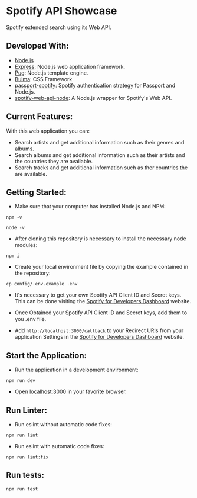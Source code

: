 # Spotify API Showcase

Spotify extended search using its Web API.

## Developed With:
- [Node.js](https://nodejs.org/en/)
- [Express](https://expressjs.com/): Node.js web application framework.
- [Pug](https://pugjs.org): Node.js template engine.
- [Bulma](https://bulma.io/): CSS Framework.
- [passport-spotify](https://github.com/jmperez/passport-spotify): Spotify authentication strategy for Passport and Node.js.
- [spotify-web-api-node](https://github.com/thelinmichael/spotify-web-api-node): A Node.js wrapper for Spotify's Web API.

## Current Features:

With this web application you can:

- Search artists and get additional information such as their genres and albums.
- Search albums and get additional information such as their artists and the countries they are available.
- Search tracks and get additional information such as ther countries the are available.

## Getting Started:
- Make sure that your computer has installed Node.js and NPM:

```
npm -v
```

```
node -v
```

- After cloning this repository is necessary to install the necessary node modules:

```
npm i
```
- Create your local environment file by copying the example contained in the repository:

```
cp config/.env.example .env
```

- It's necessary to get your own Spotify API Client ID and Secret keys. This can be done visiting the [Spotify for Developers Dashboard](https://developer.spotify.com/dashboard/) website.

- Once Obtained your Spotify API Client ID and Secret keys, add them to you .env file.

- Add ``http://localhost:3000/callback`` to your Redirect URIs from your application Settings in the [Spotify for Developers Dashboard](https://developer.spotify.com/dashboard/) website.

## Start the Application:

- Run the application in a development environment:
```
npm run dev
```

- Open [localhost:3000](http://localhost:3000/) in your favorite browser.

## Run Linter:

- Run eslint without automatic code fixes:
```
npm run lint
```

- Run eslint with automatic code fixes:
```
npm run lint:fix
```
## Run tests:
```
npm run test
```
